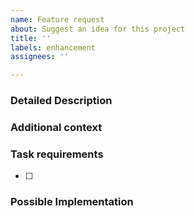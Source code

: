 ```yaml
---
name: Feature request
about: Suggest an idea for this project
title: ''
labels: enhancement
assignees: ''

---
```


### Detailed Description

<!--- Provide a detailed description of the change or addition you are proposing -->

### Additional context

### Task requirements

- [ ] 


### Possible Implementation
<!--- Not obligatory, but suggest an idea for implementing addition or change -->
